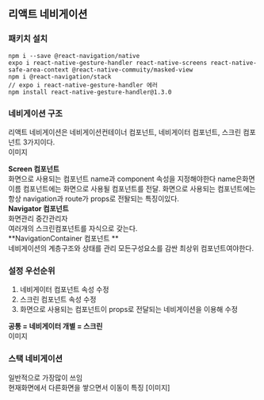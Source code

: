 ## 리액트 네비게이션  

### 패키치 설치  
```
npm i --save @react-navigation/native
expo i react-native-gesture-handler react-native-screens react-native-safe-area-context @react-native-commuity/masked-view
npm i @react-navigation/stack
// expo i react-native-gesture-handler 에러
npm install react-native-gesture-handler@1.3.0

``` 

### 네비게이션 구조
리액트 네비게이션은 네비게이션컨테이너 컴포넌트, 네비게이터 컴포넌트, 스크린 컴포넌트 3가지이다.  
이미지

**Screen 컴포넌트**  
화면으로 사용되는 컴포넌트 name과 component 속성을 지정해야한다  name은화면이름 컴포넌트에는 화면으로 사용될 컴포넌트를 전달. 화면으로 사용되는 컴포넌트에는 항상 navigation과 route가 props로 전돨되는 특징이있다.  
**Navigator 컴포넌트**  
화면관리 중간관리자  
여러개의 스크린컴포넌트를 자식으로 갖는다.  
**NavigationContainer 컴포넌트 **  
네비게이션의 계층구조와 상태를 관리  모든구성요소를 감싼 최상위 컴포넌트여야한다.  

### 설정 우선순위  
1. 네비게이터 컴포넌트 속성 수정  
2. 스크린 컴포넌트 속성 수정
3. 화면으로 사용되는 컴포넌트이 props로 전달되는 네비게이션을 이용해 수정  

**공통 = 네비게이터 개별 = 스크린**  
이미지


### 스택 네비게이션
일반적으로 가장많이 쓰임  
현재화면에서 다른화면을 쌓으면서 이동이 특징
[이미지]